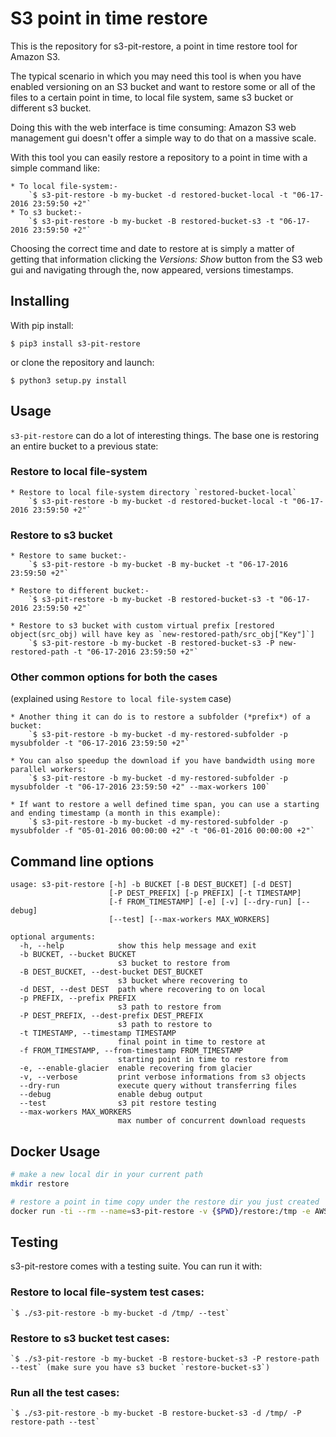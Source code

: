 # S3 point in time restore

This is the repository for s3-pit-restore, a point in time restore tool
for Amazon S3.

The typical scenario in which you may need this tool is when you have
enabled versioning on an S3 bucket and want to restore some or all of
the files to a certain point in time, to local file system, same s3 bucket or different s3 bucket.

Doing this with the web interface is time consuming: Amazon S3 web management
gui doesn't offer a simple way to do that on a massive scale.

With this tool you can easily restore a repository to a point in time
with a simple command like:

	* To local file-system:-
		`$ s3-pit-restore -b my-bucket -d restored-bucket-local -t "06-17-2016 23:59:50 +2"`
	* To s3 bucket:-
		`$ s3-pit-restore -b my-bucket -B restored-bucket-s3 -t "06-17-2016 23:59:50 +2"`

Choosing the correct time and date to restore at is simply a matter of getting
that information clicking the *Versions: Show* button from the S3 web gui
and navigating through the, now appeared, versions timestamps.

## Installing

With pip install:

`$ pip3 install s3-pit-restore`

or clone the repository and launch:

`$ python3 setup.py install`

## Usage

`s3-pit-restore` can do a lot of interesting things. The base one is restoring an entire bucket to a previous state:

### Restore to local file-system

	* Restore to local file-system directory `restored-bucket-local`
		`$ s3-pit-restore -b my-bucket -d restored-bucket-local -t "06-17-2016 23:59:50 +2"`

### Restore to s3 bucket

	* Restore to same bucket:-
		`$ s3-pit-restore -b my-bucket -B my-bucket -t "06-17-2016 23:59:50 +2"`

	* Restore to different bucket:-
		`$ s3-pit-restore -b my-bucket -B restored-bucket-s3 -t "06-17-2016 23:59:50 +2"`

	* Restore to s3 bucket with custom virtual prefix [restored object(src_obj) will have key as `new-restored-path/src_obj["Key"]`]
		`$ s3-pit-restore -b my-bucket -B restored-bucket-s3 -P new-restored-path -t "06-17-2016 23:59:50 +2"`

### Other common options for both the cases

(explained using `Restore to local file-system` case)

	* Another thing it can do is to restore a subfolder (*prefix*) of a bucket:
		`$ s3-pit-restore -b my-bucket -d my-restored-subfolder -p mysubfolder -t "06-17-2016 23:59:50 +2"`

	* You can also speedup the download if you have bandwidth using more parallel workers:
		`$ s3-pit-restore -b my-bucket -d my-restored-subfolder -p mysubfolder -t "06-17-2016 23:59:50 +2" --max-workers 100`

	* If want to restore a well defined time span, you can use a starting and ending timestamp (a month in this example):
		`$ s3-pit-restore -b my-bucket -d my-restored-subfolder -p mysubfolder -f "05-01-2016 00:00:00 +2" -t "06-01-2016 00:00:00 +2"`

## Command line options

```
usage: s3-pit-restore [-h] -b BUCKET [-B DEST_BUCKET] [-d DEST]
                      [-P DEST_PREFIX] [-p PREFIX] [-t TIMESTAMP]
                      [-f FROM_TIMESTAMP] [-e] [-v] [--dry-run] [--debug]
                      [--test] [--max-workers MAX_WORKERS]

optional arguments:
  -h, --help            show this help message and exit
  -b BUCKET, --bucket BUCKET
                        s3 bucket to restore from
  -B DEST_BUCKET, --dest-bucket DEST_BUCKET
                        s3 bucket where recovering to
  -d DEST, --dest DEST  path where recovering to on local
  -p PREFIX, --prefix PREFIX
                        s3 path to restore from
  -P DEST_PREFIX, --dest-prefix DEST_PREFIX
                        s3 path to restore to
  -t TIMESTAMP, --timestamp TIMESTAMP
                        final point in time to restore at
  -f FROM_TIMESTAMP, --from-timestamp FROM_TIMESTAMP
                        starting point in time to restore from
  -e, --enable-glacier  enable recovering from glacier
  -v, --verbose         print verbose informations from s3 objects
  --dry-run             execute query without transferring files
  --debug               enable debug output
  --test                s3 pit restore testing
  --max-workers MAX_WORKERS
                        max number of concurrent download requests
```

## Docker Usage

```bash
# make a new local dir in your current path
mkdir restore

# restore a point in time copy under the restore dir you just created
docker run -ti --rm --name=s3-pit-restore -v {$PWD}/restore:/tmp -e AWS_ACCESS_KEY_ID=[AWS_ACCESS_KEY_ID] -e AWS_SECRET_ACCESS_KEY=[AWS_ACCESS_KEY_ID] angelocompagnucci/s3-pit-restore:latest s3-pit-restore -b [Bucket] -p [Prefix] -d /tmp -t "01-25-2018 10:59:50 +2"
```

## Testing

s3-pit-restore comes with a testing suite. You can run it with:

### Restore to local file-system test cases:
	`$ ./s3-pit-restore -b my-bucket -d /tmp/ --test`

### Restore to s3 bucket test cases:
	`$ ./s3-pit-restore -b my-bucket -B restore-bucket-s3 -P restore-path --test` (make sure you have s3 bucket `restore-bucket-s3`)

### Run all the test cases:
	`$ ./s3-pit-restore -b my-bucket -B restore-bucket-s3 -d /tmp/ -P restore-path --test`
